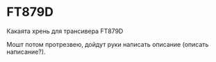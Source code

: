 # FT879D
Какаята хрень для трансивера FT879D

Мошт потом протрезвею, дойдут руки написать описание (описать написание?). 

